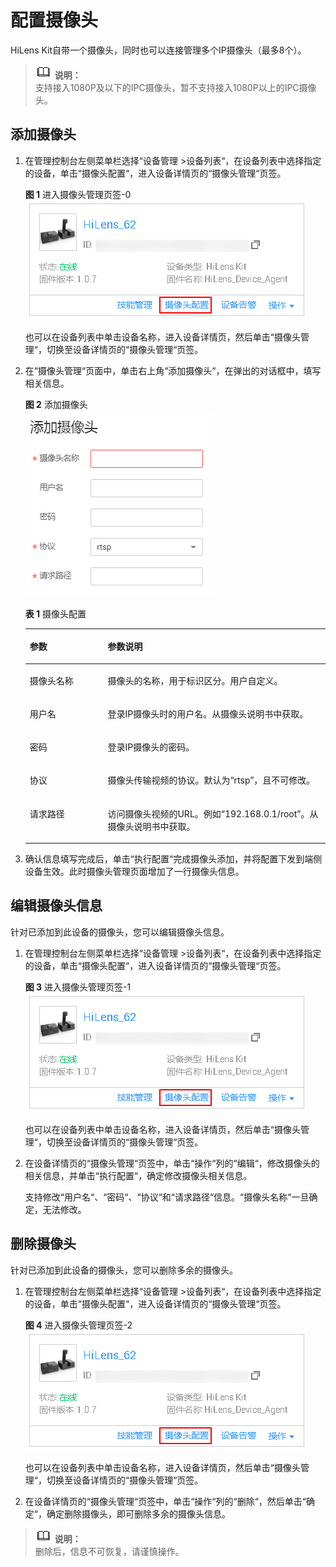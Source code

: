 # 配置摄像头<a name="hilens_02_0016"></a>

HiLens Kit自带一个摄像头，同时也可以连接管理多个IP摄像头（最多8个）。

>![](public_sys-resources/icon-note.gif) **说明：**   
>支持接入1080P及以下的IPC摄像头，暂不支持接入1080P以上的IPC摄像头。  

## 添加摄像头<a name="section13973114491111"></a>

1.  在管理控制台左侧菜单栏选择“设备管理 \>设备列表“，在设备列表中选择指定的设备，单击“摄像头配置“，进入设备详情页的“摄像头管理“页签。

    **图 1**  进入摄像头管理页签-0<a name="fig841711402222"></a>  
    ![](figures/进入摄像头管理页签-0.png "进入摄像头管理页签-0")

    也可以在设备列表中单击设备名称，进入设备详情页，然后单击“摄像头管理“，切换至设备详情页的“摄像头管理“页签。

2.  在“摄像头管理“页面中，单击右上角“添加摄像头“，在弹出的对话框中，填写相关信息。

    **图 2**  添加摄像头<a name="fig1678401191310"></a>  
    ![](figures/添加摄像头.png "添加摄像头")

    **表 1**  摄像头配置

    <a name="table10574183262913"></a>
    <table><thead align="left"><tr id="row357511323296"><th class="cellrowborder" valign="top" width="25.96%" id="mcps1.2.3.1.1"><p id="p957543211299"><a name="p957543211299"></a><a name="p957543211299"></a>参数</p>
    </th>
    <th class="cellrowborder" valign="top" width="74.03999999999999%" id="mcps1.2.3.1.2"><p id="p1757520329291"><a name="p1757520329291"></a><a name="p1757520329291"></a>参数说明</p>
    </th>
    </tr>
    </thead>
    <tbody><tr id="row95751032112915"><td class="cellrowborder" valign="top" width="25.96%" headers="mcps1.2.3.1.1 "><p id="p2575183217295"><a name="p2575183217295"></a><a name="p2575183217295"></a>摄像头名称</p>
    </td>
    <td class="cellrowborder" valign="top" width="74.03999999999999%" headers="mcps1.2.3.1.2 "><p id="p1357523292912"><a name="p1357523292912"></a><a name="p1357523292912"></a>摄像头的名称，用于标识区分。用户自定义。</p>
    </td>
    </tr>
    <tr id="row6575133214292"><td class="cellrowborder" valign="top" width="25.96%" headers="mcps1.2.3.1.1 "><p id="p15575232132914"><a name="p15575232132914"></a><a name="p15575232132914"></a>用户名</p>
    </td>
    <td class="cellrowborder" valign="top" width="74.03999999999999%" headers="mcps1.2.3.1.2 "><p id="p16576732162915"><a name="p16576732162915"></a><a name="p16576732162915"></a>登录IP摄像头时的用户名。从摄像头说明书中获取。</p>
    </td>
    </tr>
    <tr id="row15576432192916"><td class="cellrowborder" valign="top" width="25.96%" headers="mcps1.2.3.1.1 "><p id="p05761232122916"><a name="p05761232122916"></a><a name="p05761232122916"></a>密码</p>
    </td>
    <td class="cellrowborder" valign="top" width="74.03999999999999%" headers="mcps1.2.3.1.2 "><p id="p3576183212913"><a name="p3576183212913"></a><a name="p3576183212913"></a>登录IP摄像头的密码。</p>
    </td>
    </tr>
    <tr id="row105760322298"><td class="cellrowborder" valign="top" width="25.96%" headers="mcps1.2.3.1.1 "><p id="p4576532112918"><a name="p4576532112918"></a><a name="p4576532112918"></a>协议</p>
    </td>
    <td class="cellrowborder" valign="top" width="74.03999999999999%" headers="mcps1.2.3.1.2 "><p id="p19576232172915"><a name="p19576232172915"></a><a name="p19576232172915"></a>摄像头传输视频的协议。默认为<span class="parmvalue" id="parmvalue75761732162913"><a name="parmvalue75761732162913"></a><a name="parmvalue75761732162913"></a>“rtsp”</span>，且不可修改。</p>
    </td>
    </tr>
    <tr id="row115771321293"><td class="cellrowborder" valign="top" width="25.96%" headers="mcps1.2.3.1.1 "><p id="p1357716322293"><a name="p1357716322293"></a><a name="p1357716322293"></a>请求路径</p>
    </td>
    <td class="cellrowborder" valign="top" width="74.03999999999999%" headers="mcps1.2.3.1.2 "><p id="p157719327296"><a name="p157719327296"></a><a name="p157719327296"></a>访问摄像头视频的URL。例如<span class="parmvalue" id="parmvalue45771328298"><a name="parmvalue45771328298"></a><a name="parmvalue45771328298"></a>“192.168.0.1/root”</span>。从摄像头说明书中获取。</p>
    </td>
    </tr>
    </tbody>
    </table>

3.  确认信息填写完成后，单击“执行配置“完成摄像头添加，并将配置下发到端侧设备生效。此时摄像头管理页面增加了一行摄像头信息。

## 编辑摄像头信息<a name="section1929216301154"></a>

针对已添加到此设备的摄像头，您可以编辑摄像头信息。

1.  在管理控制台左侧菜单栏选择“设备管理 \>设备列表“，在设备列表中选择指定的设备，单击“摄像头配置“，进入设备详情页的“摄像头管理“页签。

    **图 3**  进入摄像头管理页签-1<a name="fig1718194113193"></a>  
    ![](figures/进入摄像头管理页签-1.png "进入摄像头管理页签-1")

    也可以在设备列表中单击设备名称，进入设备详情页，然后单击“摄像头管理“，切换至设备详情页的“摄像头管理“页签。

2.  在设备详情页的“摄像头管理“页签中，单击“操作“列的“编辑“，修改摄像头的相关信息，并单击“执行配置“，确定修改摄像头相关信息。

    支持修改“用户名“、“密码“、“协议“和“请求路径“信息。“摄像头名称“一旦确定，无法修改。


## 删除摄像头<a name="section1617473631514"></a>

针对已添加到此设备的摄像头，您可以删除多余的摄像头。

1.  在管理控制台左侧菜单栏选择“设备管理 \>设备列表“，在设备列表中选择指定的设备，单击“摄像头配置“，进入设备详情页的“摄像头管理“页签。

    **图 4**  进入摄像头管理页签-2<a name="fig984735515209"></a>  
    ![](figures/进入摄像头管理页签-2.png "进入摄像头管理页签-2")

    也可以在设备列表中单击设备名称，进入设备详情页，然后单击“摄像头管理“，切换至设备详情页的“摄像头管理“页签。

2.  在设备详情页的“摄像头管理“页签中，单击“操作“列的“删除“，然后单击“确定“，确定删除摄像头，即可删除多余的摄像头信息。

>![](public_sys-resources/icon-note.gif) **说明：**   
>删除后，信息不可恢复，请谨慎操作。  

